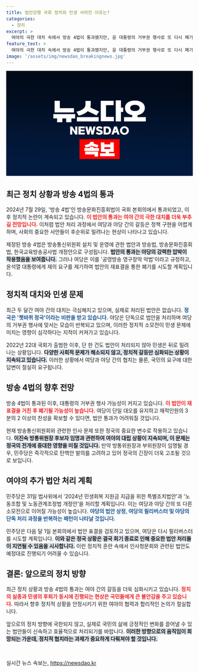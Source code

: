 ```yaml
---
title: 법안강행 국회 정치와 민생 사라진 이유는?
categories:
  - 정치
excerpt: >
  여야의 극한 대치 속에서 방송 4법이 통과됐지만, 윤 대통령의 거부권 행사로 또 다시 폐기될 위기에 처했다. 정치적 혼란 속, 민생은 더욱 뒷전으로 밀려나고 있다. 대치 정국의 향방은 어떻게 될까? 클릭 후 계속 읽어보세요!
feature_text: >
  여야의 극한 대치 속에서 방송 4법이 통과됐지만, 윤 대통령의 거부권 행사로 또 다시 폐기될 위기에 처했다. 정치적 혼란 속, 민생은 더욱 뒷전으로 밀려나고 있다. 대치 정국의 향방은 어떻게 될까? 클릭 후 계속 읽어보세요!
image: '/assets/img/newsdao_breakingnews.jpg'
---
```


<p><img src="/assets/img/newsdao_breakingnews.jpg" alt="flaretime 속보" /></p>

<h2 data-ke-size="size26">최근 정치 상황과 방송 4법의 통과</h2>

<p data-ke-size="size16">2024년 7월 29일, '방송 4법'인 방송문화진흥회법이 국회 본회의에서 통과되었고, 이후 정치적 논란이 계속되고 있습니다. <b><span style="color: #ee2323;">이 법안의 통과는 여야 간의 극한 대치를 더욱 부추길 전망입니다.</span></b> 이처럼 법안 처리 과정에서 여당과 야당 간의 갈등은 정책 구현을 어렵게 하며, 사회의 중요한 사안들이 후순위로 밀려나는 현상이 나타나고 있습니다.</p>

<p data-ke-size="size16">제정된 방송 4법은 방송통신위원회 설치 및 운영에 관한 법안과 방송법, 방송문화진흥회법, 한국교육방송공사법 개정안으로 구성됩니다. <b><span style="background-color: #21538527;">법안의 통과는 야당의 강력한 압박이 작용했음을 보여줍니다.</span></b> 그러나 여당은 이를 '공영방송 영구장악 악법'이라고 규정하고, 윤석열 대통령에게 재의 요구를 제기하여 법안의 재표결을 통한 폐기를 시도할 계획입니다.</p>

<h2 data-ke-size="size26">정치적 대치와 민생 문제</h2>

<p data-ke-size="size16">최근 두 달간 여야 간의 대치는 극심해지고 있으며, 실제로 처리된 법안은 없습니다. <b><span style="color: #1a5490;">정국은 '쳇바퀴 정국'이라는 비판을 받고 있습니다.</span></b> 야당은 단독으로 법안을 처리하며 여당의 거부권 행사에 맞서는 모습이 반복되고 있으며, 이러한 정치적 소모전이 민생 문제에 미치는 영향이 심각하다는 지적이 커져가고 있습니다. </p>

<p data-ke-size="size16">2022년 22대 국회가 출범한 이후, 단 한 건도 법안이 처리되지 않아 민생은 뒤로 밀려나는 상황입니다. <b><span style="background-color: #21538527;">다양한 사회적 문제가 해소되지 않고, 정치적 갈등만 심화되는 상황이 지속되고 있습니다.</span></b> 이러한 상황에서 여당과 야당 간의 협치는 물론, 국민의 요구에 대한 답변이 절실히 요구됩니다.</p>

<h2 data-ke-size="size26">방송 4법의 향후 전망</h2>

<p data-ke-size="size16">방송 4법이 통과된 이후, 대통령의 거부권 행사 가능성이 커지고 있습니다. <b><span style="color: #ee2323;">이 법안이 재표결을 거친 후 폐기될 가능성이 높습니다.</span></b> 여당이 단일 대오를 유지하고 재적인원의 3분의 2 이상의 찬성을 확보할 수 있다면, 법안 통과가 어려워질 것입니다.</p>

<p data-ke-size="size16">현재 방송통신위원회와 관련한 인사 문제 또한 정국의 중요한 변수로 작용하고 있습니다. <b><span style="background-color: #21538527;">이진숙 방통위원장 후보자 임명과 관련하여 여야의 대립 상황이 지속되며, 이 문제는 정국의 전개에 중대한 영향을 미칠 것입니다.</span></b> 만약 방통위원장과 부위원장이 임명될 경우, 민주당은 즉각적으로 탄핵안 발의를 고려하고 있어 정국의 긴장이 더욱 고조될 것으로 보입니다.</p>

<h2 data-ke-size="size26">여야의 추가 법안 처리 계획</h2>

<p data-ke-size="size16">민주당은 31일 법사위에서 '2024년 민생회복 지원금 지급을 위한 특별조치법안'과 '노동조합 및 노동관계조정법 개정안'을 처리할 계획입니다. 이는 여당과 야당 간의 또 다른 소모전으로 이어질 가능성이 높습니다. <b><span style="color: #1a5490;">야당의 법안 상정, 여당의 필리버스터 및 야당의 단독 처리 과정을 반복하는 패턴이 나타날 것입니다.</span></b></p>

<p data-ke-size="size16">민주당은 다음 달 1일 본회의에서 법안 표결을 검토하고 있으며, 여당은 다시 필리버스터를 시도할 계획입니다. <b><span style="background-color: #21538527;">이와 같은 정국 상황은 결국 회기 종료로 인해 중요한 법안 처리들이 지연될 수 있음을 시사합니다.</span></b> 이런 정치적 혼란 속에서 인사청문회와 관련된 법안도 예정대로 진행되기 어려울 수 있습니다.</p>

<h2 data-ke-size="size26">결론: 앞으로의 정치 방향</h2>

<p data-ke-size="size16">최근 정치 상황과 방송 4법의 통과는 여야 간의 갈등을 더욱 심화시키고 있습니다. <b><span style="color: #ee2323;">정치의 실종과 민생의 후퇴가 동시에 진행되는 현상은 국민들에게 큰 불안감을 주고 있습니다.</span></b> 따라서 향후 정치적 상황을 안정시키기 위한 여야의 협력과 합리적인 논의가 절실합니다.</p>

<p data-ke-size="size16">앞으로의 정치 방향에 국한되지 않고, 실제로 국민의 삶에 긍정적인 변화를 끌어낼 수 있는 법안들이 신속하고 효율적으로 처리되기를 바랍니다. <b><span style="background-color: #21538527;">이러한 방향으로의 움직임이 희망되는 가운데, 정치적 협치라는 과제가 중요하게 다뤄져야 할 것입니다.</span></b></p>

<p data-ke-size="size16">&nbsp;</p>
실시간 뉴스 속보는, <a href="https://newsdao.kr" rel="dofollow">https://newsdao.kr</a>



